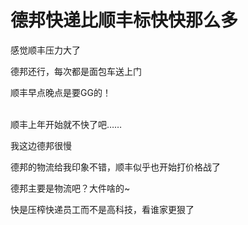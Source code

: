 # 德邦快递比顺丰标快快那么多


感觉顺丰压力大了

德邦还行，每次都是面包车送上门

顺丰早点晚点是要GG的！<br />
<br />
<img src="static/image/smiley/default/lol.gif" smilieid="12" border="0" alt="" /><img src="static/image/smiley/default/lol.gif" smilieid="12" border="0" alt="" /><img src="static/image/smiley/default/lol.gif" smilieid="12" border="0" alt="" />

顺丰上年开始就不快了吧……

我这边德邦很慢

德邦的物流给我印象不错，顺丰似乎也开始打价格战了

德邦主要是物流吧？大件啥的~

快是压榨快递员工而不是高科技，看谁家更狠了
